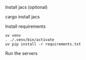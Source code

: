 Install jacs (optional)

  cargo install jacs

Install requirements

    uv venv
    . ./.venv/bin/activate
    uv pip install -r requirements.txt

Run the servers
